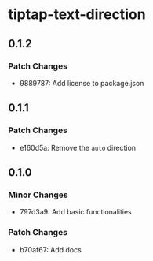 # tiptap-text-direction

## 0.1.2

### Patch Changes

- 9889787: Add license to package.json

## 0.1.1

### Patch Changes

- e160d5a: Remove the `auto` direction

## 0.1.0

### Minor Changes

- 797d3a9: Add basic functionalities

### Patch Changes

- b70af67: Add docs
